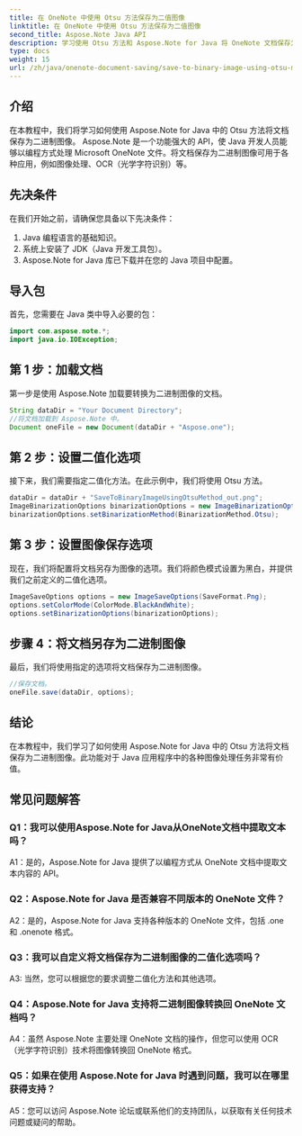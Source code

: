 ```yaml
---
title: 在 OneNote 中使用 Otsu 方法保存为二值图像
linktitle: 在 OneNote 中使用 Otsu 方法保存为二值图像
second_title: Aspose.Note Java API
description: 学习使用 Otsu 方法和 Aspose.Note for Java 将 OneNote 文档保存为二进制图像。使用 Aspose.Note 提升 Java 应用程序的功能。
type: docs
weight: 15
url: /zh/java/onenote-document-saving/save-to-binary-image-using-otsu-method/
---
```

## 介绍

在本教程中，我们将学习如何使用 Aspose.Note for Java 中的 Otsu 方法将文档保存为二进制图像。 Aspose.Note 是一个功能强大的 API，使 Java 开发人员能够以编程方式处理 Microsoft OneNote 文件。将文档保存为二进制图像可用于各种应用，例如图像处理、OCR（光学字符识别）等。

## 先决条件

在我们开始之前，请确保您具备以下先决条件：
1. Java 编程语言的基础知识。
2. 系统上安装了 JDK（Java 开发工具包）。
3. Aspose.Note for Java 库已下载并在您的 Java 项目中配置。

## 导入包

首先，您需要在 Java 类中导入必要的包：
```java
import com.aspose.note.*;
import java.io.IOException;
```

## 第 1 步：加载文档

第一步是使用 Aspose.Note 加载要转换为二进制图像的文档。
```java
String dataDir = "Your Document Directory";
//将文档加载到 Aspose.Note 中。
Document oneFile = new Document(dataDir + "Aspose.one");
```

## 第 2 步：设置二值化选项
接下来，我们需要指定二值化方法。在此示例中，我们将使用 Otsu 方法。
```java
dataDir = dataDir + "SaveToBinaryImageUsingOtsuMethod_out.png";
ImageBinarizationOptions binarizationOptions = new ImageBinarizationOptions();
binarizationOptions.setBinarizationMethod(BinarizationMethod.Otsu);
```

## 第 3 步：设置图像保存选项
现在，我们将配置将文档另存为图像的选项。我们将颜色模式设置为黑白，并提供我们之前定义的二值化选项。
```java
ImageSaveOptions options = new ImageSaveOptions(SaveFormat.Png);
options.setColorMode(ColorMode.BlackAndWhite);
options.setBinarizationOptions(binarizationOptions);
```

## 步骤 4：将文档另存为二进制图像
最后，我们将使用指定的选项将文档保存为二进制图像。
```java
//保存文档。
oneFile.save(dataDir, options);
```

## 结论
在本教程中，我们学习了如何使用 Aspose.Note for Java 中的 Otsu 方法将文档保存为二进制图像。此功能对于 Java 应用程序中的各种图像处理任务非常有价值。

## 常见问题解答

### Q1：我可以使用Aspose.Note for Java从OneNote文档中提取文本吗？

A1：是的，Aspose.Note for Java 提供了以编程方式从 OneNote 文档中提取文本内容的 API。

### Q2：Aspose.Note for Java 是否兼容不同版本的 OneNote 文件？

A2：是的，Aspose.Note for Java 支持各种版本的 OneNote 文件，包括 .one 和 .onenote 格式。

### Q3：我可以自定义将文档保存为二进制图像的二值化选项吗？

A3: 当然，您可以根据您的要求调整二值化方法和其他选项。

### Q4：Aspose.Note for Java 支持将二进制图像转换回 OneNote 文档吗？

A4：虽然 Aspose.Note 主要处理 OneNote 文档的操作，但您可以使用 OCR（光学字符识别）技术将图像转换回 OneNote 格式。

### Q5：如果在使用 Aspose.Note for Java 时遇到问题，我可以在哪里获得支持？

A5：您可以访问 Aspose.Note 论坛或联系他们的支持团队，以获取有关任何技术问题或疑问的帮助。